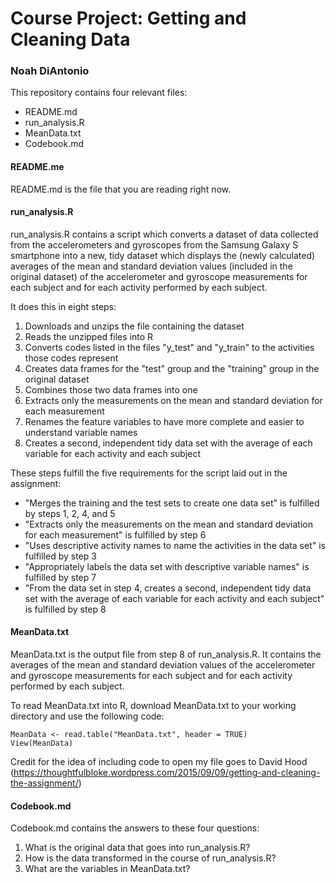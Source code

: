 # Course Project: Getting and Cleaning Data
### Noah DiAntonio

This repository contains four relevant files:
- README.md
- run_analysis.R
- MeanData.txt
- Codebook.md

#### README.me
README.md is the file that you are reading right now.

#### run_analysis.R
run_analysis.R contains a script which converts a dataset of data collected from the accelerometers and gyroscopes from the Samsung Galaxy S smartphone into a new, tidy dataset which displays the (newly calculated) averages of the mean and standard deviation values (included in the original dataset) of the accelerometer and gyroscope measurements for each subject and for each activity performed by each subject.

It does this in eight steps:
1. Downloads and unzips the file containing the dataset
2. Reads the unzipped files into R
3. Converts codes listed in the files "y_test" and "y_train" to the activities those codes represent
4. Creates data frames for the "test" group and the "training" group in the original dataset
5. Combines those two data frames into one
6. Extracts only the measurements on the mean and standard deviation for each measurement
7. Renames the feature variables to have more complete and easier to understand variable names
8. Creates a second, independent tidy data set with the average of each variable for each activity and each subject

These steps fulfill the five requirements for the script laid out in the assignment:
- "Merges the training and the test sets to create one data set" is fulfilled by steps 1, 2, 4, and 5
- "Extracts only the measurements on the mean and standard deviation for each measurement" is fulfilled by step 6
- "Uses descriptive activity names to name the activities in the data set" is fulfilled by step 3
- "Appropriately labels the data set with descriptive variable names" is fulfilled by step 7
- "From the data set in step 4, creates a second, independent tidy data set with the average of each variable for each activity and each subject" is fulfilled by step 8

#### MeanData.txt
MeanData.txt is the output file from step 8 of run_analysis.R. It contains the averages of the mean and standard deviation values of the accelerometer and gyroscope measurements for each subject and for each activity performed by each subject.

To read MeanData.txt into R, download MeanData.txt to your working directory and use the following code:

```{r}
MeanData <- read.table("MeanData.txt", header = TRUE)
View(MeanData)
```
Credit for the idea of including code to open my file goes to David Hood (https://thoughtfulbloke.wordpress.com/2015/09/09/getting-and-cleaning-the-assignment/)
#### Codebook.md
Codebook.md contains the answers to these four questions:
1. What is the original data that goes into run_analysis.R?
2. How is the data transformed in the course of run_analysis.R?
3. What are the variables in MeanData.txt?
